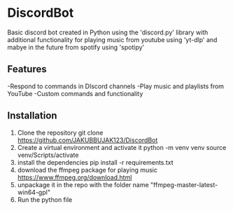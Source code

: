 # DiscordBot
Basic discord bot created in Python using the 'discord.py' library with additional functionality for playing music from youtube using 'yt-dlp' and mabye in the future from spotify using 'spotipy'

## Features

-Respond to commands in DIscord channels
-Play music and playlists from YouTube
-Custom commands and functionality

## Installation
1. Clone the repository
    git clone https://github.com/JAKUBBUJAK123/DiscordBot
2. Create a virtual environment and activate it
    python -m venv venv
    source venv/Scripts/activate
3. install the dependencies
   pip install -r requirements.txt
4. download the ffmpeg package for playing music https://www.ffmpeg.org/download.html
5. unpackage it in the repo with the folder name "ffmpeg-master-latest-win64-gpl"
6. Run the python file
